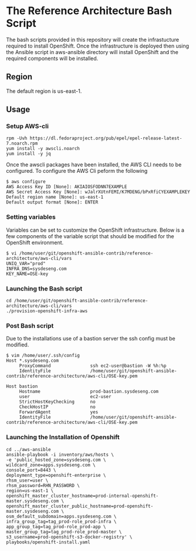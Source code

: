 # The Reference Architecture Bash Script
The bash scripts provided in this repository will create the infrastucture required to install OpenShift.  Once the
infrastructure is deployed then using the Ansible script in aws-ansible directory will install OpenShift and the required components will be installed.

## Region
The default region is us-east-1.

## Usage
### Setup AWS-cli
```
rpm -Uvh https://dl.fedoraproject.org/pub/epel/epel-release-latest-7.noarch.rpm
yum install -y awscli.noarch
yum install -y jq
```
Once the awscli packages have been installed, the AWS CLI needs to be configured. To configure the
AWS Cli peform the following
```
$ aws configure
AWS Access Key ID [None]: AKIAIOSFODNN7EXAMPLE
AWS Secret Access Key [None]: wJalrXUtnFEMI/K7MDENG/bPxRfiCYEXAMPLEKEY
Default region name [None]: us-east-1
Default output format [None]: ENTER
```

### Setting variables
Variables can be set to customize the OpenShift infrastructure.  Below is a few components of the variable script that should be modified for the OpenShift environment.
```
$ vi /home/user/git/openshift-ansible-contrib/reference-architecture/aws-cli/vars
UNIQ_VAR="prod"
INFRA_DNS=sysdeseng.com
KEY_NAME=OSE-key
```

### Launching the Bash script
```
cd /home/user/git/openshift-ansible-contrib/reference-architecture/aws-cli/vars
./provision-openshift-infra-aws
```

### Post Bash script
Due to the installations use of a bastion server the ssh config must be modified.
```
$ vim /home/user/.ssh/config
Host *.sysdeseng.com
     ProxyCommand               ssh ec2-user@bastion -W %h:%p
     IdentityFile               /home/user/git/openshift-ansible-contrib/reference-architecture/aws-cli/OSE-key.pem

Host bastion
     Hostname                   prod-bastion.sysdeseng.com
     user                       ec2-user
     StrictHostKeyChecking      no
     CheckHostIP                no
     ForwardAgent               yes
     IdentityFile               /home/user/git/openshift-ansible-contrib/reference-architecture/aws-cli/OSE-key.pem

```

### Launching the Installation of Openshift
```
cd ../aws-ansible
ansible-playbook -i inventory/aws/hosts \
-e 'public_hosted_zone=sysdeseng.com \
wildcard_zone=apps.sysdeseng.com \
console_port=8443 \
deployment_type=openshift-enterprise \
rhsm_user=user \
rhsm_password=RHN_PASSWORD \
region=us-east-1 \
openshift_master_cluster_hostname=prod-internal-openshift-master.sysdeseng.com \
openshift_master_cluster_public_hostname=prod-openshift-master.sysdeseng.com \
osm_default_subdomain=apps.sysdeseng.com \
infra_group_tag=tag_prod-role_prod-infra \
app_group_tag=tag_prod-role_prod-app \
master_group_tag=tag_prod-role_prod-master \
s3_username=prod-openshift-s3-docker-registry' \
playbooks/openshift-install.yaml
```
